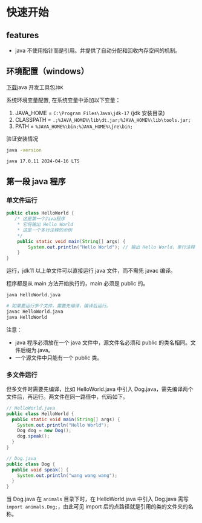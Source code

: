 # 快速开始

## features

- java 不使用指针而是引用。并提供了自动分配和回收内存空间的机制。

## 环境配置（windows）

[下载](https://www.oracle.com/java/technologies/downloads/#jdk17-windows)java 开发工具包`JDK`

系统环境变量配置, 在系统变量中添加以下变量：

1. JAVA_HOME = `C:\Program Files\Java\jdk-17` (jdk 安装目录)
2. CLASSPATH = `.;%JAVA_HOME%\lib\dt.jar;%JAVA_HOME%\lib\tools.jar;`
3. PATH = `%JAVA_HOME%\bin;%JAVA_HOME%\jre\bin;`

验证安装情况

```sh
java -version

java 17.0.11 2024-04-16 LTS
```

## 第一段 java 程序

### 单文件运行

```java
public class HelloWorld {
   /* 这是第一个Java程序
    * 它将输出 Hello World
    * 这是一个多行注释的示例
    */
    public static void main(String[] args) {
        System.out.println("Hello World"); // 输出 Hello World，单行注释
    }
}
```

运行，jdk11 以上单文件可以直接运行 java 文件，而不需先 javac 编译。

程序都是从 main 方法开始执行的，main 必须是 public 的。

```sh
java HelloWorld.java

# 如果要运行多个文件，需要先编译，编译后运行。
javac HelloWorld.java
java HelloWorld
```

注意：

- java 程序必须放在一个 java 文件中，源文件名必须和 public 的类名相同。文件后缀为.java。
- 一个源文件中只能有一个 public 类。

### 多文件运行

但多文件时需要先编译，比如 HelloWorld.java 中引入 Dog.java，需先编译两个文件后，再运行。两文件在同一路径中，代码如下。

```java
// HelloWorld.java
public class HelloWorld {
  public static void main(String[] args) {
    System.out.println("Hello World");
    Dog dog = new Dog();
    dog.speak();
  }
}

// Dog.java
public class Dog {
  public void speak() {
    System.out.println("wang wang wang");
  }
}
```

当 Dog.java 在 `animals` 目录下时，在 HelloWorld.java 中引入 Dog.java 需写`import animals.Dog;`，由此可见 import 后的点路径就是引用的类的文件夹的名称。
